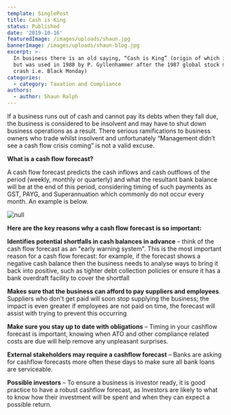 ```yaml
---
template: SinglePost
title: Cash is King
status: Published
date: '2019-10-16'
featuredImage: /images/uploads/shaun.jpg
bannerImage: /images/uploads/shaun-blog.jpg
excerpt: >-
  In business there is an old saying, “Cash is King” (origin of which is unknown
  but was used in 1988 by P. Gyllenhammer after the 1987 global stock market
  crash i.e. Black Monday)
categories:
  - category: Taxation and Compliance
authors:
  - author: Shaun Ralph
---
```

If a business runs out of cash and cannot pay its debts when they fall due, the business is considered to be insolvent and may have to shut down business operations as a result. There serious ramifications to business owners who trade whilst insolvent and unfortunately “Management didn’t see a cash flow crisis coming” is not a valid excuse. 

**What is a cash flow forecast?**

A cash flow forecast predicts the cash inflows and cash outflows of the period (weekly, monthly or quarterly) and what the resultant bank balance will be at the end of this period, considering timing of such payments as GST, PAYG, and Superannuation which commonly do not occur every month.  An example is below. 

![null](/images/uploads/shaun-blog.png)

**Here are the key reasons why a cash flow forecast is so important:**

**Identifies potential shortfalls in cash balances in advance** – think of the cash flow forecast as an "early warning system". This is the most important reason for a cash flow forecast: for example, if the forecast shows a negative cash balance then the business needs to analyse ways to bring it back into positive, such as tighter debt collection policies or ensure it has a bank overdraft facility to cover the shortfall

**Makes sure that the business can afford to pay suppliers and employees**. Suppliers who don't get paid will soon stop supplying the business; the impact is even greater if employees are not paid on time, the forecast will assist with trying to prevent this occurring 

**Make sure you stay up to date with obligations** – Timing in your cashflow forecast is important, knowing when ATO and other compliance related costs are due will help remove any unpleasant surprises. 

**External stakeholders may require a cashflow forecast** – Banks are asking for cashflow forecasts more often these days to make sure all bank loans are serviceable. 

**Possible investors** – To ensure a business is investor ready, it is good practice to have a robust cashflow forecast, as Investors are likely to what to know how their investment will be spent and when they can expect a possible return.
